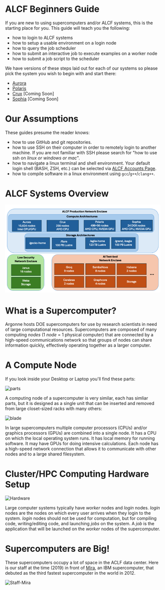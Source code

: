 
# ALCF Beginners Guide

If you are new to using supercomputers and/or ALCF systems, this is the starting place for you. This guide will teach you the following:
* how to login to ALCF systems
* how to setup a usable environment on a login node
* how to query the job scheduler
* how to submit an interactive job to execute examples on a worker node
* how to submit a job script to the scheduler

We have versions of these steps laid out for each of our systems so please pick the system you wish to begin with and start there:

* [Aurora](aurora/)
* [Polaris](polaris/)
* [Crux](crux/) [Coming Soon]
* [Sophia](sophia/) [Coming Soon]

# Our Assumptions

These guides presume the reader knows:
* how to use GitHub and git repositories.
* how to use SSH on their computer in order to remotely login to another machine. If you are not familiar with SSH please search for "how to use ssh on _linux or windows or mac_".
* how to navigate a linux terminal and shell environment. Your default login shell (BASH, ZSH, etc.) can be selected via [ALCF Accounts Page](accounts.alcf.anl.gov).
* how to compile software in a linux environment using `gcc`/`g++`/`clang++`.

# ALCF Systems Overview

![ALCFSystems](media/alcf_system_overview.png)


# What is a Supercomputer?

Argonne hosts DOE supercomputers for use by research scientists in need of large computational resources. Supercomputers are composed of many computing _nodes_ (1 _node_ = 1 physical computer) that are connected by a high-speed communications network so that groups of nodes can share information quickly, effectively operating together as a larger computer.

# A Compute Node

If you look inside your Desktop or Laptop you'll find these parts:

![parts](media/computer-parts-diagram.png)

A computing node of a supercomputer is very similar, each has simliar parts, but it is designed as a single unit that can be inserted and removed from large closet-sized racks with many others:

![blade](media/computer_blade.jpg)

In large supercomputers multiple computer processors (CPUs) and/or graphics processors (GPUs) are combined into a single node. It has a CPU on which the local operating system runs. It has local memory for running software. It may have GPUs for doing intensive calculations. Each node has a high-speed network connection that allows it to communicate with other nodes and to a large shared filesystem.

# Cluster/HPC Computing Hardware Setup

![Hardware](media/supercomputer_diagram.png)

Large computer systems typically have _worker_ nodes and _login_ nodes. _login_ nodes are the nodes on which every user arrives when they login to the system. _login_ nodes should not be used for computation, but for compiling code, writing/editing code, and launching _jobs_ on the system. A _job_ is the application that will be launched on the _worker_ nodes of the supercomputer.

# Supercomputers are Big!

These supercomputers occupy a lot of space in the ACLF data center. Here is our staff at the time (2019) in front of [Mira](https://en.wikipedia.org/wiki/Mira_(supercomputer)), an IBM supercomputer, that debuted as the third fastest supercomputer in the world in 2012.

![Staff-Mira](media/mira_staff.jpg)
